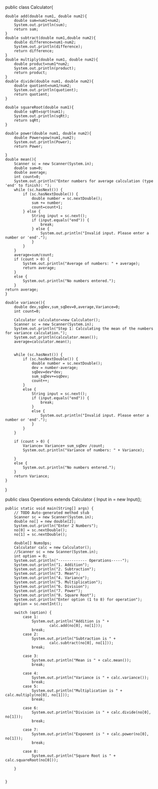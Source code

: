 public class Calculator{

    double add(double num1, double num2){
        double sum=num1+num2;
        System.out.println(sum);
        return sum;
    }
    double subtract(double num1,double num2){
        double difference=num1-num2;
        System.out.println(difference);
        return difference;
    }
    double multiply(double num1, double num2){
        double product=num1*num2;
        System.out.println(product);
        return product;
    }
    double divide(double num1, double num2){
        double quotient=num1/num2;
        System.out.println(quotient);
        return quotient;
    }

    double squareRoot(double num1){
        double sqRt=sqrt(num1);
        System.out.println(sqRt);
        return sqRt;
    }

    double power(double num1, double num2){
        double Power=pow(num1,num2);
        System.out.println(Power);
        return Power;

    }
    double mean(){
        Scanner sc = new Scanner(System.in);
        double sum=0;
        double average;
        int count=0;
        System.out.println("Enter numbers for average calculation (type 'end' to finish): ");
        while (sc.hasNext()) {
            if (sc.hasNextDouble()) {
                double number = sc.nextDouble();
                sum += number;
                count=count+1;
            } else {
                String input = sc.next();
                if (input.equals("end")) {
                    break;
                } else {
                    System.out.println("Invalid input. Please enter a number or 'end'.");
                }
            }
        }
        average=sum/count;
        if (count > 0) {
            System.out.println("Average of numbers: " + average);
            return average;
        }
        else {
            System.out.println("No numbers entered.");
        }
    return average;
    }

    double variance(){
        double dev,sqDev,sum_sqDev=0,average,Variance=0;
        int count=0;

        Calculator calculator=new Calculator();
        Scanner sc = new Scanner(System.in);
        System.out.println("Step 1: Calculating the mean of the numbers for variance calculation.");
        System.out.println(calculator.mean());
        average=calculator.mean();


        while (sc.hasNext()) {
            if (sc.hasNextDouble()) {
                double number = sc.nextDouble();
                dev = number-average;
                sqDev=dev*dev;
                sum_sqDev+=sqDev;
                count++;
            }
            else {
                String input = sc.next();
                if (input.equals("end")) {
                    break;
                }
                else {
                    System.out.println("Invalid input. Please enter a number or 'end'.");
                }
            }
        }

        if (count > 0) {
            Variance= Variance+ sum_sqDev /count;
            System.out.println("Variance of numbers: " + Variance);

        }
        else {
            System.out.println("No numbers entered.");
        }
        return Variance;
    }

}

public class Operations extends Calculator {
    Input in = new Input();

    public static void main(String[] args) {
        // TODO Auto-generated method stub
        Scanner sc = new Scanner(System.in);
        double no[] = new double[2];
        System.out.println("Enter 2 Numbers");
        no[0] = sc.nextDouble();
        no[1] = sc.nextDouble();

        double[] NumsOps;
        Calculator calc = new Calculator();
        //Scanner sc = new Scanner(System.in);
        int option = 0;
        System.out.println("------------- Operations-----");
        System.out.println("1. Addition");
        System.out.println("2. Subtraction");
        System.out.println("3. Mean");
        System.out.println("4. Variance");
        System.out.println("5. Multiplication");
        System.out.println("6. Division");
        System.out.println("7. Power");
        System.out.println("8. Square Root");
        System.out.println("Enter option (1 to 8) for operation");
        option = sc.nextInt();

        switch (option) {
            case 1:
                System.out.println("Addition is " +
                        calc.add(no[0], no[1]));
                break;
            case 2:
                System.out.println("Subtraction is " +
                        calc.subtract(no[0], no[1]));
                break;

            case 3:
                System.out.println("Mean is " + calc.mean());
                break;

            case 4:
                System.out.println("Variance is " + calc.variance());
                break;
            case 5:
                System.out.println("Multiplication is " + calc.multiply(no[0], no[1]));
                break;

            case 6:
                System.out.println("Division is " + calc.divide(no[0], no[1]));
                break;

            case 7:
                System.out.println("Exponent is " + calc.power(no[0], no[1]));
                break;

            case 8:
                System.out.println("Square Root is " + calc.squareRoot(no[0]));

        }


    }
